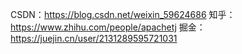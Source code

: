 CSDN：https://blog.csdn.net/weixin_59624686
知乎：https://www.zhihu.com/people/apachetj
掘金：https://juejin.cn/user/2131289595721031